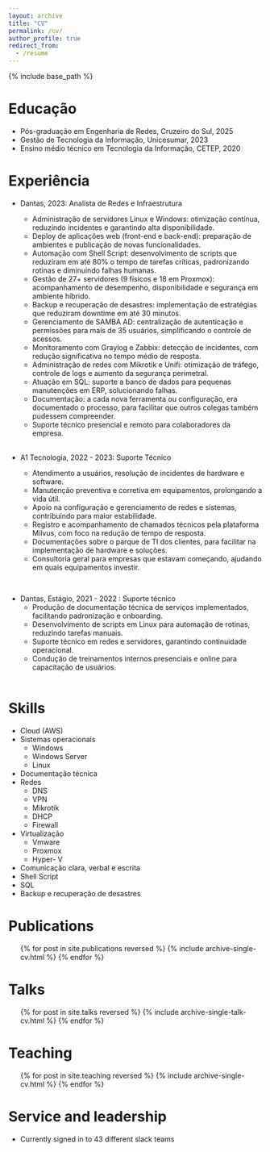 ```yaml
---
layout: archive
title: "CV"
permalink: /cv/
author_profile: true
redirect_from:
  - /resume
---
```


{% include base_path %}

Educação
======
* Pós-graduação em Engenharia de Redes, Cruzeiro do Sul, 2025 
* Gestão de Tecnologia da Informação, Unicesumar, 2023
* Ensino médio técnico em Tecnologia da Informação, CETEP, 2020

Experiência
======
* Dantas, 2023: Analista de Redes e Infraestrutura
  * Administração de servidores Linux e Windows: otimização contínua, reduzindo incidentes e garantindo alta disponibilidade.
  * Deploy de aplicações web (front-end e back-end): preparação de ambientes e publicação de novas funcionalidades.
  * Automação com Shell Script: desenvolvimento de scripts que reduziram em até 80% o tempo de tarefas críticas, padronizando rotinas e diminuindo falhas humanas.
  * Gestão de 27+ servidores (9 físicos e 18 em Proxmox): acompanhamento de desempenho, disponibilidade e segurança em ambiente híbrido.
  * Backup e recuperação de desastres: implementação de estratégias que reduziram downtime em até 30 minutos.
  * Gerenciamento de SAMBA AD: centralização de autenticação e permissões para mais de 35 usuários, simplificando o controle de acessos.
  * Monitoramento com Graylog e Zabbix: detecção de incidentes, com redução significativa no tempo médio de resposta.
  * Administração de redes com Mikrotik e Unifi: otimização de tráfego, controle de logs e aumento da segurança perimetral.
  * Atuação em SQL: suporte a banco de dados para pequenas manutenções em ERP, solucionando falhas.
  * Documentação: a cada nova ferramenta ou configuração, era documentado o processo, para facilitar que outros colegas também pudessem compreender.
  * Suporte técnico presencial e remoto para colaboradores da empresa.   
  <br>

* A1 Tecnologia, 2022 - 2023: Suporte Técnico 
  * Atendimento a usuários, resolução de incidentes de hardware e software.
  * Manutenção preventiva e corretiva em equipamentos, prolongando a vida útil.
  * Apoio na configuração e gerenciamento de redes e sistemas, contribuindo para maior estabilidade.
  * Registro e acompanhamento de chamados técnicos pela plataforma Milvus, com foco na redução de tempo de resposta.
  * Documentações sobre o parque de TI dos clientes, para facilitar na implementação de hardware e soluções.
  * Consultoria geral para empresas que estavam começando, ajudando em quais equipamentos investir.
<br>

* Dantas, Estágio, 2021 - 2022  : Suporte técnico
  * Produção de documentação técnica de serviços implementados, facilitando padronização e onboarding.
  * Desenvolvimento de scripts em Linux para automação de rotinas, reduzindo tarefas manuais.
  * Suporte técnico em redes e servidores, garantindo continuidade operacional.
  * Condução de treinamentos internos presenciais e online para capacitação de usuários.
  <br>

Skills
======
* Cloud (AWS)
* Sistemas operacionais 
  * Windows
  * Windows Server
  * Linux
* Documentação técnica
* Redes
  * DNS
  * VPN
  * Mikrotik
  * DHCP
  * Firewall
* Virtualização
  * Vmware
  * Proxmox
  * Hyper- V
* Comunicação clara, verbal e escrita
* Shell Script
* SQL
* Backup e recuperação de desastres 


Publications
======
  <ul>{% for post in site.publications reversed %}
    {% include archive-single-cv.html %}
  {% endfor %}</ul>
  
Talks
======
  <ul>{% for post in site.talks reversed %}
    {% include archive-single-talk-cv.html  %}
  {% endfor %}</ul>
  
Teaching
======
  <ul>{% for post in site.teaching reversed %}
    {% include archive-single-cv.html %}
  {% endfor %}</ul>
  
Service and leadership
======
* Currently signed in to 43 different slack teams
